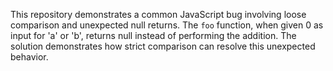 This repository demonstrates a common JavaScript bug involving loose comparison and unexpected null returns. The `foo` function, when given 0 as input for 'a' or 'b', returns null instead of performing the addition. The solution demonstrates how strict comparison can resolve this unexpected behavior.